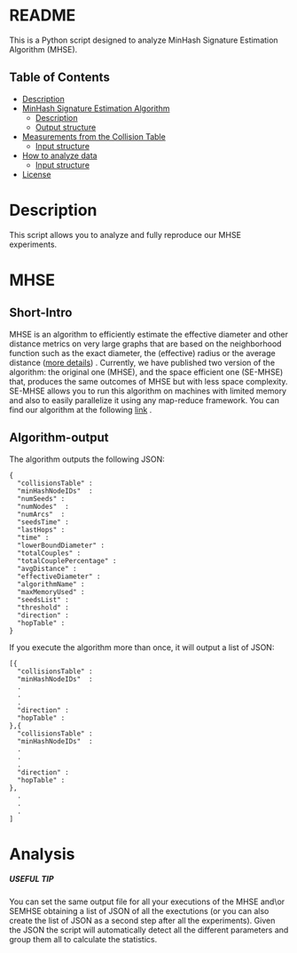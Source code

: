 # README

This is a Python script designed to analyze MinHash Signature Estimation Algorithm (MHSE).

## Table of Contents

- [Description](#Description)
- [MinHash Signature Estimation Algorithm](#MHSE)
    - [Description](#Short-Intro)
    - [Output structure](#Algorithm-output)
- [Measurements from the Collision Table](#From-Collision-Table-to-Measurements)
    - [Input structure](#Input)
- [How to analyze data](#Analysis)
    - [Input structure](#Input)
- [License](#License)

# Description

This script allows you to analyze and fully reproduce our MHSE experiments.
# MHSE
## Short-Intro

MHSE is an algorithm to efficiently estimate the effective diameter and other distance metrics on very large graphs that are based on the neighborhood function such as the exact diameter, the (effective) radius or the average distance ([more details](https://www.semanticscholar.org/paper/Estimation-of-distance-based-metrics-for-very-large-Amati-Angelini/ca07e5fa517fc7567406ebc683dad35aa43758d4)) .
Currently, we have published two version of the algorithm: the original one (MHSE), and the space efficient one (SE-MHSE) that, produces the same outcomes of MHSE but with less space complexity.
SE-MHSE allows you to run this algorithm on machines with limited memory and also to easily parallelize it using any map-reduce framework.
You can find our algorithm at the following [link](https://github.com/BigDataLaboratory/MHSE) . 

## Algorithm-output

The algorithm outputs the following JSON:
```text
{
  "collisionsTable" :
  "minHashNodeIDs"  :
  "numSeeds" :
  "numNodes"  :
  "numArcs"  :
  "seedsTime" :  
  "lastHops" :
  "time" :
  "lowerBoundDiameter" :  
  "totalCouples" :
  "totalCouplePercentage" : 
  "avgDistance" : 
  "effectiveDiameter" : 
  "algorithmName" : 
  "maxMemoryUsed" : 
  "seedsList" : 
  "threshold" : 
  "direction" : 
  "hopTable" : 
}
```
If you execute the algorithm more than once, it will output a list of JSON:
```text
[{
  "collisionsTable" :
  "minHashNodeIDs"  :
  .
  . 
  .
  "direction" : 
  "hopTable" : 
},{
  "collisionsTable" :
  "minHashNodeIDs"  :
  .
  . 
  .
  "direction" : 
  "hopTable" : 
},
  .
  . 
  .
]
```




# Analysis

##### USEFUL TIP
You can set the same output file for all your executions of the MHSE and\or SEMHSE obtaining a list of 
JSON of all the exectutions (or you can also create the list of JSON as a second step after all the experiments).
Given the JSON the script will automatically detect all the different parameters and group them all to calculate the statistics. 
 